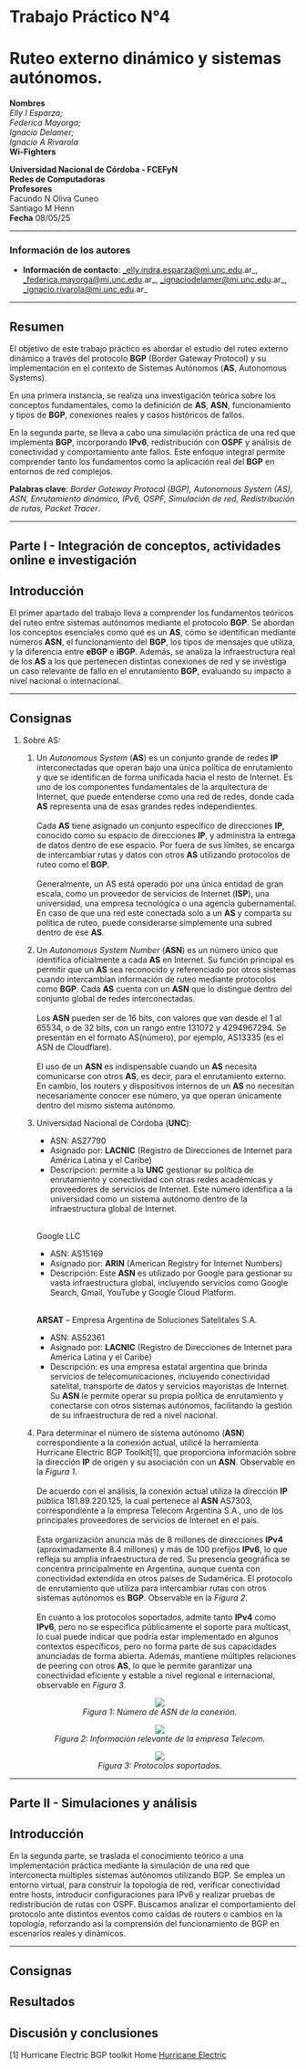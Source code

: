 # Trabajo Práctico N°4
# Ruteo externo dinámico y sistemas autónomos.

**Nombres**  
_Elly I Esparza;_  
_Federica Mayorga;_  
_Ignacio Delamer;_  
_Ignacio A Rivarola_  
**Wi-Fighters**

**Universidad Nacional de Córdoba - FCEFyN**  
**Redes de Computadoras**  
**Profesores**  
Facundo N Oliva Cuneo  
Santiago M Henn  
**Fecha**
08/05/25  

---

### Información de los autores
 
- **Información de contacto**: _elly.indra.esparza@mi.unc.edu.ar_,  _federica.mayorga@mi.unc.edu.ar_,  _ignaciodelamer@mi.unc.edu.ar_,  _ignacio.rivarola@mi.unc.edu.ar_  

---

## Resumen  
El objetivo de este trabajo práctico es abordar el estudio del ruteo externo dinámico a través del protocolo **BGP** (Border Gateway Protocol) y su implementación en el contexto de Sistemas Autónomos (**AS**, Autonomous Systems). 

En una primera instancia, se realiza una investigación teórica sobre los conceptos fundamentales, como la definición de **AS**, **ASN**, funcionamiento y tipos de **BGP**, conexiones reales y casos históricos de fallos. 

En la segunda parte, se lleva a cabo una simulación práctica de una red que implementa **BGP**, incorporando **IPv6**, redistribución con **OSPF** y análisis de conectividad y comportamiento ante fallos. Este enfoque integral permite comprender tanto los fundamentos como la aplicación real del **BGP** en entornos de red complejos.

**Palabras clave**: _Border Gateway Protocol (BGP), Autonomous System (AS), ASN, Enrutamiento dinámico, IPv6, OSPF, Simulación de red, Redistribución de rutas, Packet Tracer_.

---

## Parte I - Integración de conceptos, actividades online e investigación  
## Introducción  
El primer apartado del trabajo lleva a comprender los fundamentos teóricos del ruteo entre sistemas autónomos mediante el protocolo **BGP**. Se abordan los conceptos esenciales como qué es un **AS**, cómo se identifican mediante números **ASN**, el funcionamiento del **BGP**, los tipos de mensajes que utiliza, y la diferencia entre **eBGP** e **iBGP**. Además, se analiza la infraestructura real de los **AS** a los que pertenecen distintas conexiones de red y se investiga un caso relevante de fallo en el enrutamiento **BGP**, evaluando su impacto a nivel nacional o internacional.

---

## Consignas

1)  Sobre AS:  
    1) Un _Autonomous System_ (**AS**) es un conjunto grande de redes **IP** interconectadas que operan bajo una única política de enrutamiento y que se identifican de forma unificada hacia el resto de Internet. Es uno de los componentes fundamentales de la arquitectura de Internet, que puede entenderse como una red de redes, donde cada **AS** representa una de esas grandes redes independientes.<br/><br/>
    Cada **AS** tiene asignado un conjunto específico de direcciones **IP**, conocido como su espacio de direcciones **IP**, y administra la entrega de datos dentro de ese espacio. Por fuera de sus límites, se encarga de intercambiar rutas y datos con otros **AS** utilizando protocolos de ruteo como el **BGP**.<br/><br/>
    Generalmente, un AS está operado por una única entidad de gran escala, como un proveedor de servicios de Internet (**ISP**), una universidad, una empresa tecnológica o una agencia gubernamental. En caso de que una red esté conectada solo a un **AS** y comparta su política de ruteo, puede considerarse simplemente una subred dentro de ese **AS**.

    2) Un _Autonomous System Number_ (**ASN**) es un número único que identifica oficialmente a cada **AS** en Internet. Su función principal es permitir que un **AS** sea reconocido y referenciado por otros sistemas cuando intercambian información de ruteo mediante protocolos como **BGP**. Cada **AS** cuenta con un **ASN** que lo distingue dentro del conjunto global de redes interconectadas.<br/><br/>
    Los **ASN** pueden ser de 16 bits, con valores que van desde el 1 al 65534, o de 32 bits, con un rango entre 131072 y 4294967294. Se presentan en el formato AS(número), por ejemplo, AS13335 (es el ASN de Cloudflare).<br/><br/>
    El uso de un **ASN** es indispensable cuando un **AS** necesita comunicarse con otros **AS**, es decir, para el enrutamiento externo. En cambio, los routers y dispositivos internos de un **AS** no necesitan necesariamente conocer ese número, ya que operan únicamente dentro del mismo sistema autónomo.

    3) Universidad Nacional de Córdoba (**UNC**):
       - ASN: AS27790
       - Asignado por: **LACNIC** (Registro de Direcciones de Internet para América Latina y el Caribe)
       - Descripcion: permite a la **UNC** gestionar su política de enrutamiento y conectividad con otras redes académicas y proveedores de servicios de Internet. Este número identifica a la universidad como un sistema autónomo dentro de la infraestructura global de Internet.
       <br/>
       
       Google LLC
       - ASN: AS15169
       - Asignado por: **ARIN** (American Registry for Internet Numbers)
       - Descripción: Este **ASN** es utilizado por Google para gestionar su vasta infraestructura global, incluyendo servicios como Google Search, Gmail, YouTube y Google Cloud Platform.​
       <br/>

       **ARSAT** – Empresa Argentina de Soluciones Satelitales S.A.
       - ASN: AS52361
       - Asignado por: **LACNIC** (Registro de Direcciones de Internet para América Latina y el Caribe)
       - Descripción: es una empresa estatal argentina que brinda servicios de telecomunicaciones, incluyendo conectividad satelital, transporte de datos y servicios mayoristas de Internet. Su **ASN** le permite operar su propia política de enrutamiento y conectarse con otros sistemas autónomos, facilitando la gestión de su infraestructura de red a nivel nacional.
    
    4) Para determinar el número de sistema autónomo (**ASN**) correspondiente a la conexión actual, utilicé la herramienta Hurricane Electric BGP Toolkit[1], que proporciona información sobre la dirección **IP** de origen y su asociación con un **ASN**. Observable en la _Figura 1_.<br/><br/>
    De acuerdo con el análisis, la conexión actual utiliza la dirección **IP** pública 181.89.220.125, la cual pertenece al **ASN** AS7303, correspondiente a la empresa Telecom Argentina S.A., uno de los principales proveedores de servicios de Internet en el país.
    <br/><br/>
    Esta organización anuncia más de 8 millones de direcciones **IPv4** (aproximadamente 8.4 millones) y más de 100 prefijos **IPv6**, lo que refleja su amplia infraestructura de red. Su presencia geográfica se concentra principalmente en Argentina, aunque cuenta con conectividad extendida en otros países de Sudamérica. El protocolo de enrutamiento que utiliza para intercambiar rutas con otros sistemas autónomos es **BGP**. Observable en la _Figura 2_.
    <br/><br/>
    En cuanto a los protocolos soportados, admite tanto **IPv4** como **IPv6**, pero no se especifica públicamente el soporte para multicast, lo cual puede indicar que podría estar implementado en algunos contextos específicos, pero no forma parte de sus capacidades anunciadas de forma abierta. Además, mantiene múltiples relaciones de peering con otros **AS**, lo que le permite garantizar una conectividad eficiente y estable a nivel regional e internacional, observable en _Figura 3_.
    <p align="center">
       <img src="./img/TPN4_ASN_Federica.PNG"><br>
       <em>Figura 1: Número de ASN de la conexión.</em>
       <br/>
    </p>
    
    <p align="center">
       <img src="./img/TPN4_BGP_Hurricane.PNG"><br>
       <em>Figura 2: Información relevante de la empresa Telecom.</em>
       <br/>
    </p>
    
    <p align="center">
       <img src="./img/TPN4_PeeringDB.PNG"><br>
       <em>Figura 3: Protocolos soportados.</em>
       <br/>
    </p>


---

## Parte II - Simulaciones y análisis  
## Introducción  
En la segunda parte, se traslada el conocimiento teórico a una implementación práctica mediante la simulación de una red que interconecta múltiples sistemas autónomos utilizando BGP. Se emplea un entorno virtual, para construir la topología de red, verificar conectividad entre hosts, introducir configuraciones para IPv6 y realizar pruebas de redistribución de rutas con OSPF. Buscamos analizar el comportamiento del protocolo ante distintos eventos como caídas de routers o cambios en la topología, reforzando así la comprensión del funcionamiento de BGP en escenarios reales y dinámicos.

---

## Consignas

## Resultados

## Discusión y conclusiones

[1] Hurricane Electric BGP toolkit Home [Hurricane Electric]([LINK](https://bgp.he.net/))